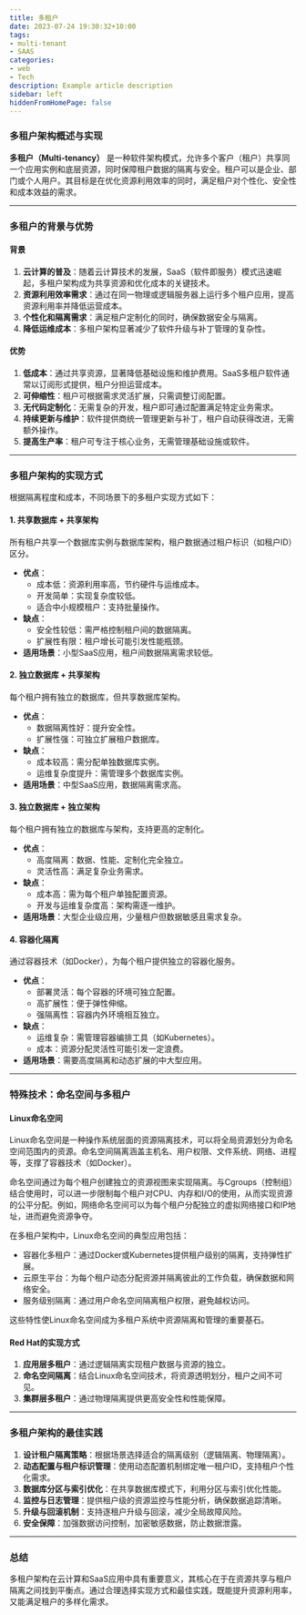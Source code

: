 ```yaml
---
title: 多租户
date: 2023-07-24 19:30:32+10:00
tags:
- multi-tenant
- SAAS
categories:
- web
- Tech
description: Example article description
sidebar: left
hiddenFromHomePage: false
---
```





### 多租户架构概述与实现

**多租户（Multi-tenancy）** 是一种软件架构模式，允许多个客户（租户）共享同一个应用实例和底层资源，同时保障租户数据的隔离与安全。租户可以是企业、部门或个人用户。其目标是在优化资源利用效率的同时，满足租户对个性化、安全性和成本效益的需求。

---

### 多租户的背景与优势

#### 背景
1. **云计算的普及**：随着云计算技术的发展，SaaS（软件即服务）模式迅速崛起，多租户架构成为共享资源和优化成本的关键技术。
2. **资源利用效率需求**：通过在同一物理或逻辑服务器上运行多个租户应用，提高资源利用率并降低运营成本。
3. **个性化和隔离需求**：满足租户定制化的同时，确保数据安全与隔离。
4. **降低运维成本**：多租户架构显著减少了软件升级与补丁管理的复杂性。

#### 优势
1. **低成本**：通过共享资源，显著降低基础设施和维护费用。SaaS多租户软件通常以订阅形式提供，租户分担运营成本。
2. **可伸缩性**：租户可根据需求灵活扩展，只需调整订阅配置。
3. **无代码定制化**：无需复杂的开发，租户即可通过配置满足特定业务需求。
4. **持续更新与维护**：软件提供商统一管理更新与补丁，租户自动获得改进，无需额外操作。
5. **提高生产率**：租户可专注于核心业务，无需管理基础设施或软件。

---

### 多租户架构的实现方式

根据隔离程度和成本，不同场景下的多租户实现方式如下：

#### 1. 共享数据库 + 共享架构
所有租户共享一个数据库实例与数据库架构，租户数据通过租户标识（如租户ID）区分。

- **优点**：
  - 成本低：资源利用率高，节约硬件与运维成本。
  - 开发简单：实现复杂度较低。
  - 适合中小规模租户：支持批量操作。
- **缺点**：
  - 安全性较低：需严格控制租户间的数据隔离。
  - 扩展性有限：租户增长可能引发性能瓶颈。
- **适用场景**：小型SaaS应用，租户间数据隔离需求较低。

#### 2. 独立数据库 + 共享架构
每个租户拥有独立的数据库，但共享数据库架构。

- **优点**：
  - 数据隔离性好：提升安全性。
  - 扩展性强：可独立扩展租户数据库。
- **缺点**：
  - 成本较高：需分配单独数据库实例。
  - 运维复杂度提升：需管理多个数据库实例。
- **适用场景**：中型SaaS应用，数据隔离需求高。

#### 3. 独立数据库 + 独立架构
每个租户拥有独立的数据库与架构，支持更高的定制化。

- **优点**：
  - 高度隔离：数据、性能、定制化完全独立。
  - 灵活性高：满足复杂业务需求。
- **缺点**：
  - 成本高：需为每个租户单独配置资源。
  - 开发与运维复杂度高：架构需逐一维护。
- **适用场景**：大型企业级应用，少量租户但数据敏感且需求复杂。

#### 4. 容器化隔离
通过容器技术（如Docker），为每个租户提供独立的容器化服务。

- **优点**：
  - 部署灵活：每个容器的环境可独立配置。
  - 高扩展性：便于弹性伸缩。
  - 强隔离性：容器内外环境相互独立。
- **缺点**：
  - 运维复杂：需管理容器编排工具（如Kubernetes）。
  - 成本：资源分配灵活性可能引发一定浪费。
- **适用场景**：需要高度隔离和动态扩展的中大型应用。

---

### 特殊技术：命名空间与多租户

#### Linux命名空间
Linux命名空间是一种操作系统层面的资源隔离技术，可以将全局资源划分为命名空间范围内的资源。命名空间隔离涵盖主机名、用户权限、文件系统、网络、进程等，支撑了容器技术（如Docker）。

命名空间通过为每个租户创建独立的资源视图来实现隔离。与Cgroups（控制组）结合使用时，可以进一步限制每个租户对CPU、内存和I/O的使用，从而实现资源的公平分配。例如，网络命名空间可以为每个租户分配独立的虚拟网络接口和IP地址，进而避免资源争夺。

在多租户架构中，Linux命名空间的典型应用包括：

* 容器化多租户：通过Docker或Kubernetes提供租户级别的隔离，支持弹性扩展。
* 云原生平台：为每个租户动态分配资源并隔离彼此的工作负载，确保数据和网络安全。
* 服务级别隔离：通过用户命名空间隔离租户权限，避免越权访问。

这些特性使Linux命名空间成为多租户系统中资源隔离和管理的重要基石。

#### Red Hat的实现方式
1. **应用层多租户**：通过逻辑隔离实现租户数据与资源的独立。
2. **命名空间隔离**：结合Linux命名空间技术，将资源透明划分，租户之间不可见。
3. **集群层多租户**：通过物理隔离提供更高安全性和性能保障。

---

### 多租户架构的最佳实践

1. **设计租户隔离策略**：根据场景选择适合的隔离级别（逻辑隔离、物理隔离）。
2. **动态配置与租户标识管理**：使用动态配置机制绑定唯一租户ID，支持租户个性化需求。
3. **数据库分区与索引优化**：在共享数据库模式下，利用分区与索引优化性能。
4. **监控与日志管理**：提供租户级的资源监控与性能分析，确保数据追踪清晰。
5. **升级与回滚机制**：支持逐租户升级与回滚，减少全局故障风险。
6. **安全保障**：加强数据访问控制，加密敏感数据，防止数据泄露。

---

### 总结

多租户架构在云计算和SaaS应用中具有重要意义，其核心在于在资源共享与租户隔离之间找到平衡点。通过合理选择实现方式和最佳实践，既能提升资源利用率，又能满足租户的多样化需求。


